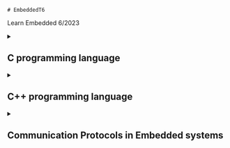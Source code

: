     # EmbeddedT6
Learn Embedded 6/2023

<details>
  <summary><h2>C programming language</h2></summary>
<details>  
    
<summary>BUỔI 1: GIỚI THIỆU </summary>
    
</details>
    
<details>
<summary>BUỔI 2: MACRO & FUNCTION</summary>
Được thực hiện ở quá trình tiền xử lí
    
Ta có thể hiểu đơn giản: 

- MACRO là định nghĩa để dễ dàng gọi và sử dụng.
- FUNTION là Hàm dùng để làm một chức năng nào đó cụ thể.

Macro  | Function
------------- | -------------
Macro là một thủ tục tiền xử lý  | Function là một thủ tục thực thi tại runtime
Được định nghĩa bằng cách sử dụng tiền xử lý (#define)  | Được định nghĩa bằng cách sử dụng cú pháp function
Được sử dụng để thay thế một đoạn mã nào đó trong mã nguồn bằng một giá trị cụ thể  | Được sử dụng để thực thi một tác vụ cụ thể và trả về một giá trị
Được thực hiện trong quá trình biên dịch, trước khi chương trình được thực thi  | Được thực thi trong quá trình chạy chương trình
Không có tham số kiểu dữ liệu  | Có thể có các tham số kiểu dữ liệu khác nhau
Vì biên dịch trước trong mã nguồn nên *Macro* tối ưu về tốc độ nhưng "có thể" làm tăng kích thước chương trình | Vì được lưu cố định trong 1 vùng nhớ nên *Function* tối ưu về kích thước chương trình nếu được gọi nhiều lần nhưng "có thể" không tối ưu tốc độ xử lý

Ví dụ: Tính tổng  2 số 
Macro: 
```
#define SUM(x, y) ((x) + (y))
```
Function: 
```
int sum(int x, int y) {
    return x + y;
}
```
Cả hai cách trên đều có thể được sử dụng để tính tổng của hai số, tuy nhiên, sử dụng function sẽ cho phép bạn định nghĩa các loại tham số và kiểu dữ liệu khác nhau và trả về một giá trị kiểu dữ liệu cụ thể.
</details>
<details>
<summary>BUỔI 3: STRUCT UNION  </summary> 

- Struct và Union là 2 cấu trúc dữ liệu do lập trình viên định nghĩa bao gồm các biến với kiểu dữ liệu khác nhau. <br/>
- Việc định nghĩa, khai báo biến, truy cập đến các thành phần của struct và union là giống nhau. Tuy nhiên, giữa struct và union có một vài điểm khác nhau sau:

Struct  | Union
------------- | -------------
Size của struct ít nhất bằng tổng size của các thành phần của struct. Sử dụng từ “ít nhất” là vì size struct còn phụ thuộc vào alignment struct. sizeof(A) = 16 (vì sizeof của uint64_t, uint32_t, uint8_t lần lượt là 8, 4, 1 byte nên 1 + 4 là 5 byte nên phải chèn thêm 3 byte bộ nhớ đệm và cho ra lần quét tiếp là 8 byte) ``` struct { uint8_t var1; uint32_t var2; uint64_t var3; } ``` | Size của union bằng size của thành phần có size lớn nhất trong union. sizeof(A) = 8 (kích thước của thành phần lớn nhất trong union là uint64_t là 8 byte) ``` union { uint8_t var1; uint32_t var2; uint64_t var3; } ```
Tại cùng 1 thời điểm run-time, có thể truy cập vào tất cả các thành phần của struct | Tại cùng 1 thời điểm run-time, chỉ có thể truy cập 1 thành phần của union
</details>

<details>
<summary>BUỔI 4: COMPILER - TRÌNH BIÊN DỊCH</summary>      
  
Compiler hay còn gọi là trình biên dịch có thể được hiểu là công việc dịch chuỗi câu lệnh được viết từ một ngôn ngữ lập trình thành chương trình tương đương dưới dạng ngôn ngữ máy tính, thường là ngôn ngữ ở cấp thấp hơn, ngôn ngữ máy. Đơn giản dễ hiểu thì có thể tạm nói là nhờ Complier này mà file .c chúng ta viết mới được dịch thành file .hex .bin để nạp được xuống một MCU bất kỳ.
Quá trình biên dịch.

# 1. Pre-processing (Tiền xử lí)
Bộ tiền xử lý C không phải là một phần của trình biên dịch, mà là một bước riêng biệt trong quá trình biên dịch. Nói một cách đơn giản, Bộ tiền xử lý C chỉ là một công cụ thay thế văn bản và nó hướng dẫn trình biên dịch thực hiện tiền xử lý cần thiết trước khi biên dịch thực tế. Các lệnh tiền xử lí bắt đầu bằng kí tự "#" 
Ví dụ: 
- " #define" :Thay thế các macro
- "#include" :Chèn thêm file khác như các thư viên
Dùng GCC bằng lệnh sau để có file tiền xử lí: gcc -E main.o -o main.i (chuyển từ file .c sang file .i)
# 2. Compiling (Giai đoạn dịch NNBC sang ngôn ngữ Assembly)
Chuyển chúng sang dạng mã Assembly là một ngôn ngữ bậc thấp (hợp ngữ) gần với tập lệnh của bộ vi xử lý.
Quá trình này sẽ biên dịch từ code `.i` sang ngôn ngữ assembly `.s`.
Dùng lệnh `gcc -S -o filename.s filename.c` để có thể xem code sau quá tình compiler.
# 3. Assembling (Hợp ngữ)
Dich chương trình => Sang mã máy 0 và 1
Một tệp mã máy (.obj) sinh ra trong hệ thống sau đó
# 4. Linking (Liên kết)
Trong giai đoạn này mã máy của một chương trình dịch từ nhiều nguồn (file .c hoặc file thư viện .lib) được liên kết lại với nhau để tạo thành chương trình đích duy nhất Mã máy của các hàm thư viện gọi trong chương trình cũng được đưa vào chương trình cuối trong giai đoạn này. Chính vì vậy mà các lỗi liên quan đến việc gọi hàm hay sử dụng biến tổng thể mà không tồn tại sẽ bị phát hiện. Kể cả lỗi viết chương trình chính không có hàm main() cũng được phát hiện trong liên kết.
</details>


<details>
<summary>BUỔI 5: POINTER - CON TRỎ</summary>      
POINTER: Là một biến đặc biệt, dùng để lưu địa chỉ của biến chứ không phải giá trị, được lưu trên ram. Kích thước của biến pointer phụ thuộc vào vi xử lý.

# Normal pointer 
Là con trỏ dùng để lưu địa chỉ của biến đó, kiểu dữ liệu của con biến như thế nào thì kiểu con trỏ cũng vậy.

Ví dụ:

int a = 10 // giả sử có địa chỉ là 0x01
int *ptr = &a = 0x01 // * ptr ở đây là biến con trỏ ptr, do quy tắc đặt tên biến pointer phải có dấu * ở trước.
printf("Dia chi: %p,ptr); // Dia chi 0x01.
printf("Gia tri: %d, *ptr);// * ptr là giá trị của con trỏ ptr trỏ đến.

# Void Pointer
Con trỏ void có thể trỏ đến các vùng nhớ có các kiểu dữ liệu khác nhau.
Con trỏ void không xác định được kiểu dữ liệu của vùng nhớ mà nó trỏ tới, vì vậy không thể truy cập xuất trực tiếp nội dung thông qua toán tử derefernce () được. Mà con trỏ kiểu void cần phải được ép kiểu một cách rõ ràng sang con trỏ có kiểu dữ liệu khác trước khi sử dụng toán tử derefernce ().
```
#include <stdio.h>

void tong(int a,int b){
   printf("tong %d va %d = %d\n", a, b, a + b);
}

int main()
{

   int i = 3;
   double d =12.4;
   char c ='B';

   // con trỏ void có thể trỏ đến bất kỳ địa chỉ nào 
   void *ptr = &i;

   // để lấy giá trị từ con trỏ void ta cần ép kiểu nó
   printf("i = %d\n",*(int *)ptr);

   ptr = &d;
   printf("d = %f\n",*(double *)ptr);

   ptr = &c;
   printf("c = %c\n",*(char *)ptr);

   ptr = &tong;
   ((void (*)(int, int))ptr)(9,1);
   return 0;
}
```
# Null Pointer
Con trỏ null là con trỏ có giá trị và địa chỉ bằng 0.
Khi khai báo 1 con trỏ:
Phải khai báo địa chỉ cho nó.
Nếu mà chưa sử dụng thì gán cho nó con trỏ null.
Hoặc khi khai báo con trỏ và đã sử dụng nó rồi, khi không muốn sử dụng nó nữa thì phải gán nó lại là con trỏ null.
```
    int *ptr = NULL;
```
</details>

<details>
<summary>BUỔI 6: PHÂN VÙNG NHỚ</summary>

![Phân vùng nhớ](https://raw.githubusercontent.com/nvtquyen/EmbeddedT6/main/Picture/phan%20vung%20nho.png)
 
• Text : <br/>
– Quyền truy cập chỉ Read và nó chưa lệnh để thực thi nên tránh sửa đổi instruction. <br/>
– Chứa khai báo hằng số trong chương trình (.rodata) <br/>
• Data: <br/>
– Quyền truy cập là read-write. <br/>
– Chứa biến toàn cục or biến static với giá trị khởi tạo khác không. <br/>
– Được giải phóng khi kết thúc chương trình. <br/>
• Bss: <br/>
– Quyền truy cập là read-write. <br/>
– Chứa biến toàn cục or biến static với giá trị khởi tạo bằng không or không khởi tạo. <br/>
– Được giải phóng khi kết thúc chương trình. <br/>
• Stack: <br/>
– Quyền truy cập là read-write. <br/>
– Được sử dụng cấp phát cho biến local, input parameter của hàm,… <br/>
– Sẽ được giải phóng khi ra khỏi block code/hàm <br/>
• Heap: <br/>
– Quyền truy cập là read-write. <br/>
– Được sử dụng để cấp phát bộ nhớ động như: Malloc, Calloc, … <br/>
– Sẽ được giải phóng khi gọi hàm free,… <br/>

***So sánh Stack và Heap**: 
- Giống nhau: Bộ nhớ Heap và bộ nhớ Stack bản chất đều cùng là vùng nhớ được tạo ra và lưu trữ trong RAM khi chương trình được thực thi.
- Khác nhau:

Stack  | Heap
------------- | -------------
Được dùng để lưu trữ các biến cục bộ trong hàm, tham số truyền vào...Truy cập vào bộ nhớ này rất nhanh và được thực thi khi chương trình được biên dịch. |  Được dùng để lưu trữ vùng nhớ cho những biến con trỏ được cấp phát động bởi các hàm malloc - calloc - realloc (trong C).
Kích thước của bộ nhớ Stack là cố định, tùy thuộc vào từng hệ điều hành, ví dụ hệ điều hành Windows là 1 MB, hệ điều hành Linux là 8 MB (lưu ý là con số có thể khác tùy thuộc vào kiến trúc hệ điều hành của bạn).  | Kích thước của bộ nhớ Heap là không cố định, có thể tăng giảm do đó đáp ứng được nhu cầu lưu trữ dữ liệu của chương trình.
Vùng nhớ Stack được quản lý bởi hệ điều hành, dữ liệu được lưu trong Stack sẽ tự động hủy khi hàm thực hiện xong công việc của mình.  | Vùng nhớ Heap được quản lý bởi lập trình viên (trong C hoặc C++), dữ liệu trong Heap sẽ không bị hủy khi hàm thực hiện xong, điều đó có nghĩa bạn phải tự tay hủy vùng nhớ bằng câu lệnh free (trong C), và delete hoặc delete [] (trong C++), nếu không sẽ xảy ra hiện tượng rò rỉ bộ nhớ.

***Một số lưu ý**:
- Việc tự động dọn vùng nhớ còn tùy thuộc vào trình biên dịch trung gian.
- Vấn đề lỗi xảy ra đối với vùng nhớ: 
    - Stack: bởi vì bộ nhớ Stack cố định nên nếu chương trình bạn sử dụng quá nhiều bộ nhớ vượt quá khả năng lưu trữ của Stack chắc chắn sẽ xảy ra tình trạng tràn bộ nhớ Stack (Stack overflow), các trường hợp xảy ra như bạn khởi tạo quá nhiều biến cục bộ, hàm đệ quy vô hạn,... Ví dụ về tràn bộ nhớ Stack với hàm đệ quy vô hạn:
        ```
        int foo(int x){
            printf("De quy khong gioi han\n");
            return foo(x);
        }
        ```
    - Heap: Nếu bạn liên tục cấp phát vùng nhớ mà không giải phóng thì sẽ bị lỗi tràn vùng nhớ Heap (Heap overflow). Nếu bạn khởi tạo một vùng nhớ quá lớn mà vùng nhớ Heap không thể lưu trữ một lần được sẽ bị lỗi khởi tạo vùng nhớ Heap thất bại. Ví dụ trường hợp khởi tạo vùng nhớ Heap quá lớn:
        ```
        int *A = (int *)malloc(18446744073709551615);
        ```

</details>

<details>
<summary>BUỔI 7: VARIABLE - BIẾN</summary>

# Static Variable - Extern Variable
Là biến CHỈ ĐƯỢC KHỞI TẠO 1 LẦN DUY NHẤT khi gọi hàm lần đầu tiên (Nếu được khởi tại lại nó sẽ bỏ qua dòng lệnh đó) và nó sẽ tiếp tục tồn tại trong suốt vòng đời của chương trình.
Ví dụ: Biến static cục bộ
  
        
        void Count()
        {
        static int temp = 0;
        printf("Temp = %d",temp);
        temp++
        }
        
Ví dụ: biến toàn cục
File test.c có hàm sau: 
        ```
        void display(){
          printf('TEST')
        }
        ```
File main.c như sau:

        
        extern display();
        
        int main(){
          display();
          return 0;
        }
        
# Từ khóa volatile
Trong lập trình nhúng rất thường hay gặp khai báo biến với từ khóa volatile. Việc khai báo biến volatile là rất cần thiết để tránh những lỗi sai khó phát hiện do tính năng optimization của compiler.
- Volatile có nhiệm vụ báo cho Compiler không được tối ưu biến đó.
- Biến này dùng cho các biến mà giá trị của nó có thể thay đổi hoặc có nhiều task RTOS dùng chung 1 biến.
Ví dụ:

        volatile int x = readADC();
  

</details>
</details>







    
<details>
  <summary><h2>C++ programming language</h2></summary>
<details> 

<summary> Class </summary>
    
# Class là gì?  
- Class là một kiểu dữ liệu do người dùng định nghĩa, chứa các dữ liệu và các hàm của riêng nó. Class là một thành phần chính của lập trình hướng đối tượng (OOP).    
- Class định nghĩa các thuộc tính "data members" còn gọi là property và phương thức "member functions" còn gọi là method mà các đối tượng của nó có thể sử dụng.
-  từ khóa class sẽ chỉ điểm bắt đầu của một class sẽ được cài đặt. Class trong C++ giúp tổ chức mã nguồn một cách có cấu trúc và tái sử dụng, đồng thời cho phép ẩn thông tin và triển khai tính kế thừa, đa hình và đóng gói.
# Phạm vi truy cập (Access modifiers):

Access modifier là phạm vi truy cập của các thuộc tính và phương thức sẽ được khai báo bên dưới nó. Có 3 phạm vi truy cập trong C++ là public, private và protecte.

- Public: Các member được khai báo trong Public thì các Object có thể truy cập trực tiếp tới được. Và các User có thể sử dụng và thay đổi các giá trị trong các member này.
    
- Private: Được sử dụng khi bạn muốn chặn User truy cập vào những member khai báo trong phạm vi này, giới hạn truy cập và sửa đổi giá trị của chúng. Sử dụng các member trong Public để truy cập đến các member trong Private.
    
- Protected: Tương tự như Private, nhưng Private thì các class con không thể kết thừa được các member trong Private của class chính, còn Protected thì lại cho phép các class con có thể kế thừa được các member trong protected của class chính.
    
# Constructor
Constructor hay hàm dựng là một hàm đặc biệt.
Constructor là một hàm sẽ có tên trùng với tên của class.
Sẽ được gọi chạy đầu tiên ngay khi chúng ta khởi tạo một object.
```
class SinhVien{
	public: 
		SinhVien(int tuoi, int lop); //có tên trùng với tên của class gọi là contructor
		void hienThi(); //method	
	private: 
		int tuoi; //property
		int lop; //property
};
void SinhVien::hienThi(){
	cout<<"Tuoi: "<<tuoi<<endl;  
	cout<<"Lop "<<lop<<endl;
}
SinhVien::SinhVien(int tuoi,int lop){
	SinhVien::tuoi = tuoi; //class SinhVien có thể truy cập đến tất cả nhưng member nằm trong nó
	SinhVien::lop = lop;
}
int main(){
	// khi có contructor thì nó luôn luôn chạy đầu tiên khi object được khởi tạo.
	// contructor có thể có tham số đầu vào hoặc không có
	SinhVien sv(17,6); //có thể gán giá trị trực tiếp vào khai báo ở public
	sv.hienThi();
	return 0;
}
``` 
# Biến static trong class
Khi định nghĩa static trong class thì phải khởi tạo lần đầu ở ngoài.
Khi khởi tạo thì địa chỉ của nó tồn tại trong suốt chương trình nên member static này của các object sẽ đều có cùng 1 địa chỉ.
```c++
class SinhVien{
	public:
		string ten;
		static int tuoi; //khi khai báo static trong class thì phải hởi tạo lần đầu ở ngoài
};

int SinhVien::tuoi; //ta có thể gán giá trị cho nó, khi khởi tạo thì địa chỉ của nó tồn tại trong suốt chương trình nên member static này của các object sẽ có cùng 1 địa chỉ.

int main(){
	
	SinhVien sv1,sv2;
	//về địa chỉ của hai object thì giống với struct. sv1 và sv2 sẽ được cấp vùng nhớ khác  với kích thước là tổng kích thước của các member và bộ nhớ đệm, địa chỉ của nó sẽ là địa chỉ của member đầu tiên, và các member sẽ mang đỉa chỉ khác nhau như trong struct.
	return 0;
}
```
# Các đặc tính của OOP
- Có 4 đặc tính: Tính đa hình, tính kế thừa, tính trừu tượng, tính đóng gói.
  
	- ***Inheritance (Tính kế thừa ):*** Một **class** có thể kế thừa các thuộc tính của một **class** khác đã tồn tại trước đó. Trong C++, khi một **class** con được tạo ra bởi việc kế thừa thuộc tính của **class** cha thì ta gọi class con đó là **subclass** và class cha là **superclass**. Chỉ có **Public** và **Protected** mới được kế thừa còn **Private** thì không được kế thừa, muốn kế thừa được các **member** trong **Private** buộc phải đổi lại **Protected**.
		```c++
  		class DoiTuong{
			public:
				void setThongTin(string ten, int tuoi);
				void hienThi();
			protected:
				int TUOI; //property
				string TEN;
		};
		
		void DoiTuong::hienThi(){
			cout<<"Day la class DoiTuong"<<endl;
			cout<<"Ten: "<<TEN<<endl;  
			cout<<"Tuoi "<<TUOI<<endl;
		}
		
		void DoiTuong::setThongTin(string ten,int tuoi){
			TEN = ten;
			TUOI = tuoi;
		}
  		class SinhVien : public DoiTuong{
			public:
				void setThongTin(string ten, int tuoi, int mssv);
				void hienThi(); //method	
			private:
				int MSSV;
		};
		
		void SinhVien::setThongTin(string ten, int tuoi, int mssv){
			TEN = ten;
			TUOI = tuoi;
			MSSV = mssv;
		}
		
		void SinhVien::hienThi(){
			cout<<"Day la class DoiTuong"<<endl;
			cout<<"Ten: "<<TEN<<endl;  
			cout<<"Tuoi "<<TUOI<<endl;
			cout<<"Mssv "<<MSSV<<endl;
		}
		
		int main(){
			SinhVien dt;
			dt.setThongTin("Hoang", 17);
			dt.hienThi();
			
			SinhVien sv;
			sv.setThongTin("Toan", 15,100);
			sv.hienThi();
			
			return 0;
		}
  		```
	- ***Abstraction (Tính trừu tượng):*** Là một khả năng mà chương trình có thể bỏ qua sự phức tạp bằng cách tập trung vào cốt lõi của thông tin cần xử lý. Điều đó có nghĩa, bạn có thể xử lý một đối tượng bằng cách gọi tên một phương thức và thu về kết quả xử lý, mà không cần biết làm cách nào đối tượng đó được các thao tác trong class. (Là chỉ những thứ cần thiết mà người dùng cần sử dụng thì được nằm ở public còn tính toán phức tạp mà người dùng không quan tâm đến thì nằm ở private)
		- Ví dụ: Người dùng nhập a,b,c và muốn biết phương trình có nghiệm hay vô nghiệm. thì những phần method nhập và xuất thì nằm ở public, còn method tính toán kiểm tra thì nằm ở private,những phần nằm ở private người dùng không được quyền can thiệp vào.
  	- ***Polymorphism (Tính đa hình):*** Là một khả năng mà một phương thức trong class có thể đưa ra các kết quả hoàn toàn khác nhau, tùy thuộc vào dữ liệu được xử lý.
  	  	- Ta có thể khai báo tên hàm các method giống nhau nhưng phải khác đầu vào, bởi vì khi tên trùng nhau thì nó dựa vào inputparameter để xác định đó hàm nào.
  	  	- Ví dụ:
  	  	```c++
  	  	class th{
			public:
				void tong(int a, int b);
				void tong(int a, double b);
				void tong(int a, int b, int c);
		};
  		```
	- ***Encapsulation (Tính đóng gói):*** Có ý nghĩa không cho phép người sử dụng các đối tượng thay đổi trạng thái nội tại của một đối tượng, mà chỉ có phương thức nội tại của đối tượng có thể thay đổi chính nó. Điều đó có nghĩa, dữ liệu và thông tin sẽ được đóng gói lại, giúp các tác động bên ngoài một đối tượng không thể làm thay đổi đối tượng đó, nên sẽ đảm bảo tính toàn vẹn của đối tượng, cũng như giúp giấu đi các dữ liệu thông tin cần được che giấu.
   		- Ví dụ: những biến nhập vào như a,b,c và biến xuất ra kết quả x1,x2 thì không được khai báo ở public, phải nằm ở trong private, và những biến đó được nhập và xuất thông qua các method, để tránh người dùng sửa đổi code làm lỗi chương trình. ví dụ để các biến đó ở public, người dùng nhập a,b,c ở method nhập, sau đó người dùng còn có thể chỉnh sửa a,b,c,delta... lúc này chương trình dễ bị trả kết quả sai.

</details>

<details>
  <summary>Namespace</summary>

- Namespace là từ khóa trong C++ được sử dụng để định nghĩa một phạm vi nhằm mục đích phân biệt các hàm, lớp, biến, ... cùng tên trong các thư viện khác nhau. 
- Khi tạo `namespace` nếu muốn dùng chung tên biến của các `member` thì khi khai báo tên của `namespace` thì phải khai báo tên khác nhau
- Nếu dùng chung tên của namespace thì tên của các meber phải khác nhau (dù có chung file hay khác file), Do khai báo cùng tên namespace thì dùng chung bộ nhớ nên nếu tên các member cũng giống thì những member giống nhau sẽ cùng chung 1 địa thì sẽ dẫn đến xung đột vùng nhớ
- ví dụ:
	```C++
	namespace A{
		int a;
		void function(){...}
		struct c{...};
	};
	namespace B{
		int a;
		void function(){...}
		struct c{...};
	}
	```
 
</details>

<details>
  <summary>Template</summary>
	
- **Template (khuôn mẫu)** là một từ khóa trong C++, và là một kiểu dữ liệu trừu tượng tổng quát hóa cho các kiểu dữ liệu int, float, double, bool...
- **Template** trong C++ có 2 loại đó là function template & class template.
- **Template** giúp người lập trình định nghĩa tổng quát cho hàm và lớp thay vì phải nạp chồng (overloading) cho từng hàm hay phương thức với những kiểu dữ liệu khác nhau.
- Ví dụ:
	- Những hàm có form giống nhau chỉ khác kiểu dữ liệu.
	```c++
	int tong(int a, int b);
	double tong(double a, double b);
	template<typename var> //thay vì ta code hai hàm riêng để xử lý, thì ta có thể code dùng template chung lại để gọn code hơn.
	int tong(var a, var b){
		return (var)(a+b);
	}
	```
	- Nếu a và b khác kiểu dữ liệu thì tên var của hai thằng phải khác nhau. Ví dụ var a, var1 b. Lúc này var đại diện cho kiểu dữ liệu a và var1 đại diện cho kiểu dữ liệu b.
	
</details>
<details>
  <summary>Vector, List & Map</summary>

### Vector là gì?
- Vector là một cấu trúc dữ liệu trong C++ dùng để chứa các đối tượng khác. Tương tự như mảng (array), vector cũng có thể chứa nhiều phần tử.
- Các phần tử trong vector được lưu trữ một cách liên tiếp trong bộ nhớ. Điều này cho phép truy cập dễ dàng đến các phần tử bằng cách sử dụng chỉ số (index).
- vector khác mảng thông thường là kích thước của vector có thể thay đổi trong quá trình thực thi chương trình. Khi cần, vector có thể mở rộng (tăng kích thước) hoặc thu hẹp (giảm kích thước) để chứa thêm hoặc loại bỏ các phần tử.
- Sử dụng thư viện `#include<vector>`.
- Modifiers:
Modifiers
	- ***push_back():*** Hàm đẩy một phần tử vào vị trí sau cùng của vector. Nếu kiểu của đối tượng được truyền dưới dạng tham số trong push_back() không giống với kiểu của vector thì sẽ bị ném ra. VD: ten-vector.push_back(ten-cua-phan-tu);
	- ***assign():*** Nó gán một giá trị mới cho các phần tử vector bằng cách thay thế các giá trị cũ. VD: ten-vector.assign(int size, int value);
	- ***pop_back():*** Hàm pop_back () được sử dụng để xóa đi phần tử cuối cùng một vector.
	- ***insert():*** Hàm này chèn các phần tử mới vào trước phần tử trước vị trí được trỏ bởi vòng lặp. Chúng ta cũng có thể chuyển một số đối số thứ ba, đếm số lần phần tử được chèn vào trước vị trí được trỏ.
   	- ***erase():*** Hàm được sử dụng để xóa các phần tử tùy theo vị trí vùng chứa
	- ***emplace():*** Nó mở rộng vùng chứa bằng cách chèn phần tử mới vào
	- ***emplace_back():*** Nó được sử dụng để chèn một phần tử mới vào vùng chứa vector, phần tử mới sẽ được thêm vào cuối vector
	- ***swap():*** Hàm được sử dụng để hoán đổi nội dung của một vector này với một vector khác cùng kiểu. Kích thước có thể khác nhau.
	- ***clear():*** Hàm được sử dụng để loại bỏ tất cả các phần tử của vùng chứa vector.
- Ví dụ:
	```c++
	//dùng thư viện vector giống cấp phát bộ nhớ động trong c, nhưng có thư viện hỗ trợ các công cụ nhanh hơn.
	#include <vector>
	
	vector<int> array;	// khai báo mảng kiểu int
	array.push_back(4);  //thêm phần tử tại 0 là 4
	array.push_back(8);  //thêm phần tử tại 1 là 8
	array.push_back(20);
	array.push_back(15); //thêm phần tử tại 4 là 15
	
	//từ C++ 11 trở đi có for cải :
	for(int item : array){ // có thể dùng biến auto item, biến auto sẽ tự định nghĩa item thuộc kiểu dữ liệu gì tùy vào giá trị và nó được lưu
		printf("i = %d\n",item);
	}
	
	array.pop_back(); //xóa phần tử cuối cùng, xóa 15
	array.insert(array.begin()+2,77); //chèn phần tử tại 2 là 77, các phần tử phía sau sẽ dời vị trí cho nhau.
	array.erase(array.begin()+2); // xóa phần tử thứ 2, dời những phần tử phía sau lên.
	array.clear(); //thu hồi vùng nhớ giống free
	
	for(int i =0;i<array;i++){
		printf("%d\n",array[i]);
	}
	```

### List là gì?
- List là một cấu trúc dữ liệu danh sách liên kết kép (doubly linked list).
- Các phần tử cửa nó không được lưu trong các địa liên tiếp mà lưu ở địa chỉ bất kì, và mỗi phần tử trước sẽ lưu kèm địa chỉ của phần tử kế tiếp theo tuần tự.
- Vì cung cấp một danh sách các phần tử được liên kết với nhau bằng các con trỏ, cho phép thêm, xóa và truy cập các phần tử một cách linh hoạt.
- Dùng thư viện `#include<list>`.
- Ví dụ:
	```c++
	#include<list>
	list<int> array;	// khai báo mảng kiểu int
	array.push_back(4);  //thêm phần tử thứ 0 là 4
	array.push_back(8);  //thêm phần tử thứ 1 là 8
	array.push_back(20);
	array.push_back(15); //thêm phần tử thứ 4 là 15
	
	for(auto item : array){ //
		printf("i = %d\n",item);
	}
	```
### Map là gì?
- là một cấu trúc dữ liệu ánh xạ (associative container) trong thư viện chuẩn của ngôn ngữ. Nó được sử dụng để lưu trữ các cặp key-value, trong đó mỗi key là duy nhất và liên kết với một giá trị (value) tương ứng.
- Dùng thư viện `#include<map>`.
- Ví dụ:
	```c++
	#include <map>
	int main(){
		map<string, string> SinhVien;
		SinhVien["Ten"] = "Hoang";
		SinhVien["Tuoi"] = "7";
		SinhVien["Lop"] = "15";
		for(auto item : SinhVien){
			cout<<"Key: "<<itemp.first<<", value: "<<item.second<<endl;
		}
		return 0;
	}
	```
 ### Ưu điểm và nhược điểm của Vector, List và Map:

 |            | Vector                   | List                        | Map                            |
|------------|--------------------------|-----------------------------|--------------------------------|
| Ưu điểm    | - Truy cập ngẫu nhiên các phần tử thông qua index. <br> - Được triển khai dưới dạng địa chỉ liên tiếp trong bộ nhớ. <br> - Hỗ trợ thay đổi kích thước dễ dàng. | - Chèn và xóa phần tử ở bất kỳ vị trí nào dễ dàng hơn. <br> - Không cần dùng thêm bộ nhớ liền kề để mở rộng kích thước. <br> - Linh hoạt trong việc chèn, xóa và truy xuất. | - Lưu trữ các cặp key-value và tự động sắp xếp theo key. <br> - Truy cập hiệu quả thông qua key. <br> - Hỗ trợ các phương thức cho việc chèn, xóa và truy xuất. |
| Nhược điểm | - Chèn và xóa phần tử ở vị trí không phải cuối cùng thì phức tạp hơn. <br> - Cần dùng thêm bộ nhớ liền kề để mở rộng kích thước. <br> - Không hiệu quả cho chèn và xóa phần tử ở đầu hoặc giữa vector. | - Truy cập ngẫu nhiên chậm hơn so với vector. <br> - Chiếm nhiều bộ nhớ hơn do lưu trữ các con trỏ liên kết. | - Tốn nhiều bộ nhớ hơn do lưu trữ các key-value pairs và con trỏ liên kết. <br> - Thời gian tìm kiếm và truy xuất có phức tạp. <br> - Không hỗ trợ truy cập ngẫu nhiên theo index. |

</details>


</details>

<details>
  <summary><h2>Communication Protocols in Embedded systems</h2></summary>
<details> 
<details>
<summary>1. UART protocal</summary>
</details>
	
<details>
<summary>2. SPI protocal</summary>
</details>
 
<details>
<summary>3. I2C protocal</summary>
</details>
 
<details>
<summary>4. USB protocal</summary>
USB refers to Universal Serial Bus and follows an Inter-System Protocol, which communicates between two devices. Prominent in the Computer electronic device world, USB has become popular over UART Protocols. USB follows an Asynchronous Serial Protocol 	where no clock signal is needed, making it a low-cost device. When the host device is sent communication, data transmission is relayed to a receiving endpoint device via data packets. USB can entail a range of speeds depending on the use case, from 	1.5MBS to 10GBS.
	
- USB Pros
Low cost, low power and smaller in size
Can support high-capacity of data
Plug and play means easy implementation
- USB Cons
Limited capability
Limited messages can be communicated between the host and peripheral
</details>
 
</details>



